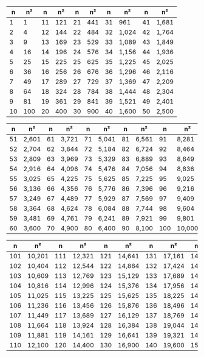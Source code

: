 
| n  | n²  | n  | n²  | n  | n²  | n  | n²    | n  | n²    |
| -- | --- | -- | --- | -- | --- | -- | ----- | -- | ----- |
| 1  | 1   | 11 | 121 | 21 | 441 | 31 | 961   | 41 | 1,681 |
| 2  | 4   | 12 | 144 | 22 | 484 | 32 | 1,024 | 42 | 1,764 |
| 3  | 9   | 13 | 169 | 23 | 529 | 33 | 1,089 | 43 | 1,849 |
| 4  | 16  | 14 | 196 | 24 | 576 | 34 | 1,156 | 44 | 1,936 |
| 5  | 25  | 15 | 225 | 25 | 625 | 35 | 1,225 | 45 | 2,025 |
| 6  | 36  | 16 | 256 | 26 | 676 | 36 | 1,296 | 46 | 2,116 |
| 7  | 49  | 17 | 289 | 27 | 729 | 37 | 1,369 | 47 | 2,209 |
| 8  | 64  | 18 | 324 | 28 | 784 | 38 | 1,444 | 48 | 2,304 |
| 9  | 81  | 19 | 361 | 29 | 841 | 39 | 1,521 | 49 | 2,401 |
| 10 | 100 | 20 | 400 | 30 | 900 | 40 | 1,600 | 50 | 2,500 |

| n  | n²    | n  | n²    | n  | n²    | n  | n²    | n   | n²     |
| -- | ----- | -- | ----- | -- | ----- | -- | ----- | --- | ------ |
| 51 | 2,601 | 61 | 3,721 | 71 | 5,041 | 81 | 6,561 | 91  | 8,281  |
| 52 | 2,704 | 62 | 3,844 | 72 | 5,184 | 82 | 6,724 | 92  | 8,464  |
| 53 | 2,809 | 63 | 3,969 | 73 | 5,329 | 83 | 6,889 | 93  | 8,649  |
| 54 | 2,916 | 64 | 4,096 | 74 | 5,476 | 84 | 7,056 | 94  | 8,836  |
| 55 | 3,025 | 65 | 4,225 | 75 | 5,625 | 85 | 7,225 | 95  | 9,025  |
| 56 | 3,136 | 66 | 4,356 | 76 | 5,776 | 86 | 7,396 | 96  | 9,216  |
| 57 | 3,249 | 67 | 4,489 | 77 | 5,929 | 87 | 7,569 | 97  | 9,409  |
| 58 | 3,364 | 68 | 4,624 | 78 | 6,084 | 88 | 7,744 | 98  | 9,604  |
| 59 | 3,481 | 69 | 4,761 | 79 | 6,241 | 89 | 7,921 | 99  | 9,801  |
| 60 | 3,600 | 70 | 4,900 | 80 | 6,400 | 90 | 8,100 | 100 | 10,000 |

| n   | n²     | n   | n²     | n   | n²     | n   | n²     | n   | n²     |
| --- | ------ | --- | ------ | --- | ------ | --- | ------ | --- | ------ |
| 101 | 10,201 | 111 | 12,321 | 121 | 14,641 | 131 | 17,161 | 141 | 19,881 |
| 102 | 10,404 | 112 | 12,544 | 122 | 14,884 | 132 | 17,424 | 142 | 20,164 |
| 103 | 10,609 | 113 | 12,769 | 123 | 15,129 | 133 | 17,689 | 143 | 20,449 |
| 104 | 10,816 | 114 | 12,996 | 124 | 15,376 | 134 | 17,956 | 144 | 20,736 |
| 105 | 11,025 | 115 | 13,225 | 125 | 15,625 | 135 | 18,225 | 145 | 21,025 |
| 106 | 11,236 | 116 | 13,456 | 126 | 15,876 | 136 | 18,496 | 146 | 21,316 |
| 107 | 11,449 | 117 | 13,689 | 127 | 16,129 | 137 | 18,769 | 147 | 21,609 |
| 108 | 11,664 | 118 | 13,924 | 128 | 16,384 | 138 | 19,044 | 148 | 21,904 |
| 109 | 11,881 | 119 | 14,161 | 129 | 16,641 | 139 | 19,321 | 149 | 22,201 |
| 110 | 12,100 | 120 | 14,400 | 130 | 16,900 | 140 | 19,600 | 150 | 22,500 |

